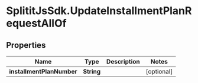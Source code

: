 # SplititJsSdk.UpdateInstallmentPlanRequestAllOf

## Properties

Name | Type | Description | Notes
------------ | ------------- | ------------- | -------------
**installmentPlanNumber** | **String** |  | [optional] 


